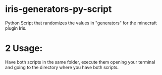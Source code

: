 # iris-generators-py-script
Python Script that randomizes the values in "generators" for the minecraft plugin Iris.

# 2 Usage: 
Have both scripts in the same folder, execute them opening your terminal and going to the directory where you have both scripts. 
